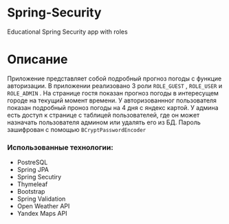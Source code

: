 # Spring-Security
Educational Spring Security app with roles

# Описание
Приложение представляет собой подробный прогноз погоды с функцие авторизации. В приложении реализовано 3 роли `ROLE_GUEST` , `ROLE_USER` и `ROLE_ADMIN` . На странице гостя показан прогноз погоды в интересущем городе на текущий момент времени. У авторизованнног пользователя показан подробный проноз погоды на 4 дня с яндекс картой. У админа есть доступ к странице с таблицей пользователей, где он может назначать пользователя админом или удалять его из БД. Пароль зашифрован с помощью `BCryptPasswordEncoder`

### Использованные технологии:
- PostreSQL
- Spring JPA
- Spring Secutiry
- Thymeleaf
- Bootstrap
- Spring Validation
- Open Weather API
- Yandex Maps API
